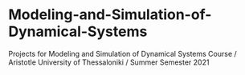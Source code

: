 # Modeling-and-Simulation-of-Dynamical-Systems
Projects for Modeling and Simulation of Dynamical Systems Course / Aristotle University of Thessaloniki / Summer Semester 2021
